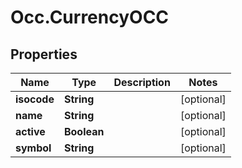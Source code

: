 # Occ.CurrencyOCC

## Properties
Name | Type | Description | Notes
------------ | ------------- | ------------- | -------------
**isocode** | **String** |  | [optional] 
**name** | **String** |  | [optional] 
**active** | **Boolean** |  | [optional] 
**symbol** | **String** |  | [optional] 


